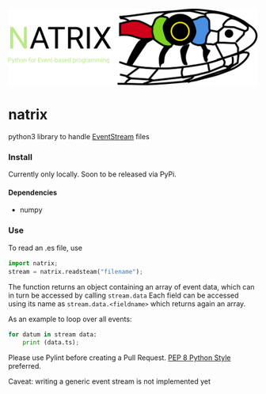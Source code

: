 
![natrix](natrixBanner.svg "The Natrix Banner")
# natrix
python3 library to handle [EventStream](https://github.com/neuromorphic-paris/event_stream) files

### Install
Currently only locally. Soon to be released via PyPi.
#### Dependencies
 - numpy

### Use
To read an .es file, use

~~~python
import natrix;
stream = natrix.readsteam("filename");
~~~

The function returns an object containing an array of event data, which can in turn be accessed by calling ``stream.data``
Each field can be accessed using its name as ``stream.data.<fieldname>`` which returns again an array.

As an example to loop over all events:
~~~python
for datum in stream data:
    print (data.ts);
~~~

Please use Pylint before creating a Pull Request. [PEP 8 Python Style](https://www.python.org/dev/peps/pep-0008/) preferred. 

Caveat: writing a generic event stream is not implemented yet
